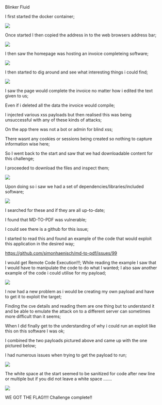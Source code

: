 Blinker Fluid

I first started the docker container;

<img src= "./blinker fluid start.png">

Once started I then copied the address in to the web browsers address bar;

<img src= "./blinker fluid home.png">

I then saw the homepage was hosting an invoice completeing software;

<img src= "./blinker fluid invoice.png">

I then started to dig around and see what interesting things i could find;

<img src= "./blinker fluid new invoice.png">

I saw the page would complete the invoice no matter how i edited the text given to us;

Even if i deleted all the data the invoice would compile;

I injected various xss payloads but then realised this was being unsuccessful with any of these kinds of attacks;

On the app there was not a bot or admin for blind xss;

There wasnt any cookies or sessions being created so nothing to capture information wise here;

So I went back to the start and saw that we had downloadable content for this challenge;

I proceeded to download the files and inspect them;

<img src= "./blinkers index backend.png">

Upon doing so i saw we had a set of dependencies/libraries/included software;

<img src= "./blinkers package.json backend.png">

I searched for these and if they are all up-to-date;

I found that MD-TO-PDF was vulnerable;

I could see there is a github for this issue;

I started to read this and found an example of the code that would exploit this application in the desired way;

https://github.com/simonhaenisch/md-to-pdf/issues/99

I would get Remote Code Execution!!!;
While reading the example I saw that I would have to manipulate the code to do what I wanted;
I also saw another example of the code i could utilise for my payload;

<img src= "./github code.png">

I now had a new problem as i would be creating my own payload and have to get it to exploit the target; 

Finding the cve details and reading them are one thing but to understand it and be able to 
emulate the attack on to a different server can sometimes more difficult than it seems;

When I did finally get to the understanding of why i could run an exploit like this on this software I was ok;

I combined the two payloads pictured above and came up with the one pictured below;

I had numerous issues when trying to get the payload to run;

<img src= "./blinker fluid new invoice with payload.png">

The white space at the start seemed to be sanitized for code after new line or multiple but if you did not leave a white space .......


<img src= "./blinker fluid flag.png">

WE GOT THE FLAG!!!! 
Challenge complete!!
